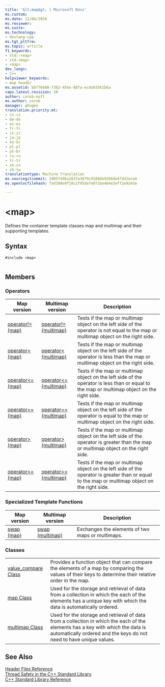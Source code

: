 ```yaml
---
title: '&lt;map&gt; | Microsoft Docs'
ms.custom: 
ms.date: 11/04/2016
ms.reviewer: 
ms.suite: 
ms.technology:
- devlang-cpp
ms.tgt_pltfrm: 
ms.topic: article
f1_keywords:
- std::<map>
- std.<map>
- <map>
dev_langs:
- C++
helpviewer_keywords:
- map header
ms.assetid: bbf76680-7362-456e-88fa-ecda93561b6a
caps.latest.revision: 20
author: corob-msft
ms.author: corob
manager: ghogen
translation.priority.mt:
- cs-cz
- de-de
- es-es
- fr-fr
- it-it
- ja-jp
- ko-kr
- pl-pl
- pt-br
- ru-ru
- tr-tr
- zh-cn
- zh-tw
translationtype: Machine Translation
ms.sourcegitcommit: 2d05749ba2837a3879c91886b9266de47dd2ece6
ms.openlocfilehash: fad398e9f18c2f45de7e071be464e3eff2e9243e

---
```

# &lt;map&gt;
Defines the container template classes map and multimap and their supporting templates.  
  
## Syntax  
  
```  
#include <map>  
  
```  
  
## Members  
  
### Operators  
  
|Map version|Multimap version|Description|  
|-----------------|----------------------|-----------------|  
|[operator!= (map)](../standard-library/map-operators.md#operator_neq)|[operator!= (multimap)](../standard-library/map-operators.md#operator_neq)|Tests if the map or multimap object on the left side of the operator is not equal to the map or multimap object on the right side.|  
|[operator< (map)](../standard-library/map-operators.md#operator_eq_eq)|[operator< (multimap)](../standard-library/map-operators.md#operator_eq_eq)|Tests if the map or multimap object on the left side of the operator is less than the map or multimap object on the right side.|  
|[operator<= (map)](../standard-library/map-operators.md#operator_lt_)|[operator\<= (multimap)](../standard-library/map-operators.md#operator_lt_)|Tests if the map or multimap object on the left side of the operator is less than or equal to the map or multimap object on the right side.|  
|[operator== (map)](../standard-library/map-operators.md#operator_lt__eq)|[operator== (multimap)](../standard-library/map-operators.md#operator_lt__eq)|Tests if the map or multimap object on the left side of the operator is equal to the map or multimap object on the right side.|  
|[operator> (map)](../standard-library/map-operators.md#operator_gt_)|[operator> (multimap)](../standard-library/map-operators.md#operator_gt_)|Tests if the map or multimap object on the left side of the operator is greater than the map or multimap object on the right side.|  
|[operator>= (map)](../standard-library/map-operators.md#operator_gt__eq)|[operator>= (multimap)](../standard-library/map-operators.md#operator_gt__eq)|Tests if the map or multimap object on the left side of the operator is greater than or equal to the map or multimap object on the right side.|  
  
### Specialized Template Functions  
  
|Map version|Multimap version|Description|  
|-----------------|----------------------|-----------------|  
|[swap (map)](../standard-library/map-functions.md#swap)|[swap (multimap)](../standard-library/map-functions.md#swap)|Exchanges the elements of two maps or multimaps.|  
  
### Classes  
  
|||  
|-|-|  
|[value_compare Class](../standard-library/value-compare-class-map.md)|Provides a function object that can compare the elements of a map by comparing the values of their keys to determine their relative order in the map.|  
|[map Class](../standard-library/map-class.md)|Used for the storage and retrieval of data from a collection in which the each of the elements has a unique key with which the data is automatically ordered.|  
|[multimap Class](../standard-library/multimap-class.md)|Used for the storage and retrieval of data from a collection in which the each of the elements has a key with which the data is automatically ordered and the keys do not need to have unique values.|  
  
## See Also  
 [Header Files Reference](../standard-library/cpp-standard-library-header-files.md)   
 [Thread Safety in the C++ Standard Library](../standard-library/thread-safety-in-the-cpp-standard-library.md)   
 [C++ Standard Library Reference](../standard-library/cpp-standard-library-reference.md)






<!--HONumber=Jan17_HO1-->


